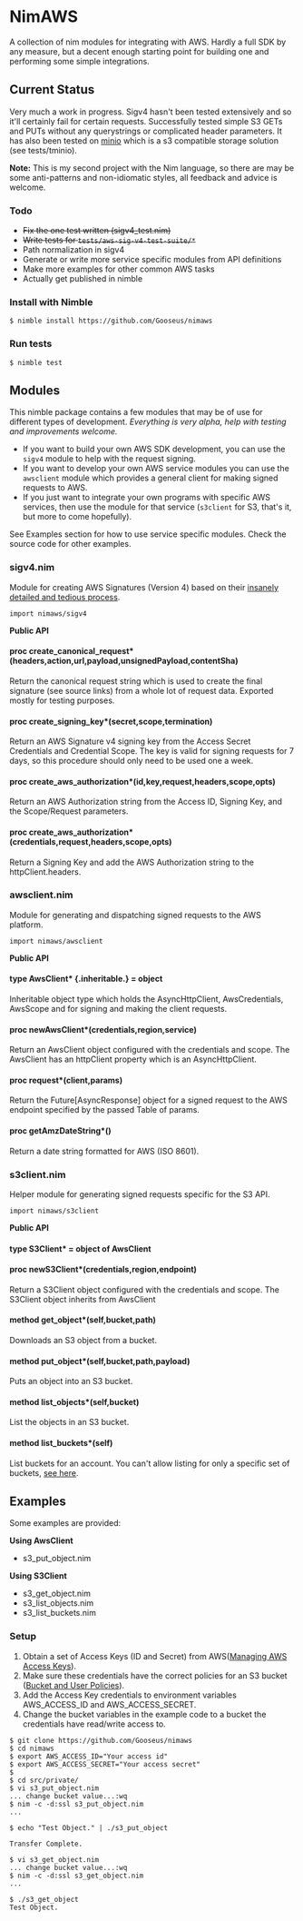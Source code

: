 # NimAWS

A collection of nim modules for integrating with AWS.  Hardly a full SDK by any measure, but a decent enough starting point for building one and performing some simple integrations.

## Current Status

Very much a work in progress.  Sigv4 hasn't been tested extensively and so it'll certainly fail for certain requests.  Successfully tested simple S3 GETs and PUTs without any querystrings or complicated header parameters.
It has also been tested on [minio](https://minio.io) which is a s3 compatible storage solution (see tests/tminio).

**Note:** This is my second project with the Nim language, so there are may be some anti-patterns and non-idiomatic styles, all feedback and advice is welcome.

### Todo

* ~~Fix the one test written (sigv4_test.nim)~~
* ~~Write tests for `tests/aws-sig-v4-test-suite/*`~~
* Path normalization in sigv4
* Generate or write more service specific modules from API definitions
* Make more examples for other common AWS tasks
* Actually get published in nimble

### Install with Nimble

`$ nimble install https://github.com/Gooseus/nimaws`

### Run tests

`$ nimble test`

## Modules

This nimble package contains a few modules that may be of use for different types of development. *Everything is very alpha, help with testing and improvements welcome.*

* If you want to build your own AWS SDK development, you can use the `sigv4` module to help with the request signing.
* If you want to develop your own AWS service modules you can use the `awsclient` module which provides a general client for making signed requests to AWS.
* If you just want to integrate your own programs with specific AWS services, then use the module for that service (`s3client` for S3, that's it, but more to come hopefully).

See Examples section for how to use service specific modules.  Check the source code for other examples.

### sigv4.nim

Module for creating AWS Signatures (Version 4) based on their [insanely detailed and tedious process](http://docs.aws.amazon.com/general/latest/gr/signature-version-4.html).

```
import nimaws/sigv4
```

**Public API**

#### proc create_canonical_request\*(headers,action,url,payload,unsignedPayload,contentSha)

Return the canonical request string which is used to create the final signature (see source links) from a whole lot of request data.  Exported mostly for testing purposes.

#### proc create_signing_key\*(secret,scope,termination)

Return an AWS Signature v4 signing key from the Access Secret Credentials and Credential Scope.  The key is valid for signing requests for 7 days, so this procedure should only need to be used one a week.

#### proc create_aws_authorization\*(id,key,request,headers,scope,opts)

Return an AWS Authorization string from the Access ID, Signing Key, and the Scope/Request parameters.

#### proc create_aws_authorization\*(credentials,request,headers,scope,opts)

Return a Signing Key and add the AWS Authorization string to the httpClient.headers.

### awsclient.nim

Module for generating and dispatching signed requests to the AWS platform.

```
import nimaws/awsclient
```

**Public API**

#### type AwsClient* {.inheritable.} = object

Inheritable object type which holds the AsyncHttpClient, AwsCredentials, AwsScope and for signing and making the client requests.

#### proc newAwsClient\*(credentials,region,service)

Return an AwsClient object configured with the credentials and scope.  The AwsClient has an httpClient property which is an AsyncHttpClient.

#### proc request\*(client,params)

Return the Future[AsyncResponse] object for a signed request to the AWS endpoint specified by the passed Table of params.

#### proc getAmzDateString\*()

Return a date string formatted for AWS (ISO 8601).

### s3client.nim

Helper module for generating signed requests specific for the S3 API.

```
import nimaws/s3client
```

**Public API**

#### type S3Client* = object of AwsClient

#### proc newS3Client\*(credentials,region,endpoint)

Return a S3Client object configured with the credentials and scope.  The S3Client object inherits from AwsClient

#### method get_object\*(self,bucket,path)

Downloads an S3 object from a bucket.

#### method put_object\*(self,bucket,path,payload)

Puts an object into an S3 bucket.

#### method list_objects\*(self,bucket)

List the objects in an S3 bucket.

#### method list_buckets\*(self)

List buckets for an account.  You can't allow listing for only a specific set of buckets, [see here](https://stackoverflow.com/a/18956581).

## Examples

Some examples are provided:

**Using AwsClient**

* s3_put_object.nim

**Using S3Client**

* s3_get_object.nim
* s3_list_objects.nim
* s3_list_buckets.nim

### Setup

1.  Obtain a set of Access Keys (ID and Secret) from AWS([Managing AWS Access Keys](http://docs.aws.amazon.com/general/latest/gr/managing-aws-access-keys.html)).
2.  Make sure these credentials have the correct policies for an S3 bucket ([Bucket and User Policies](http://docs.aws.amazon.com/AmazonS3/latest/dev/using-iam-policies.html)).
3.  Add the Access Key credentials to environment variables AWS_ACCESS_ID and AWS_ACCESS_SECRET.
4.  Change the bucket variables in the example code to a bucket the credentials have read/write access to.


```
$ git clone https://github.com/Gooseus/nimaws
$ cd nimaws
$ export AWS_ACCESS_ID="Your access id"
$ export AWS_ACCESS_SECRET="Your access secret"
$
$ cd src/private/
$ vi s3_put_object.nim
... change bucket value...:wq
$ nim -c -d:ssl s3_put_object.nim
...

$ echo "Test Object." | ./s3_put_object

Transfer Complete.

$ vi s3_get_object.nim
... change bucket value...:wq
$ nim -c -d:ssl s3_get_object.nim
...

$ ./s3_get_object
Test Object.

```

